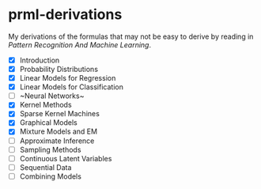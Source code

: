 # prml-derivations

My derivations of the formulas that may not be easy to derive by reading in *Pattern Recognition And Machine Learning*.

- [x] Introduction
- [x] Probability Distributions
- [x] Linear Models for Regression
- [x] Linear Models for Classification
- [ ] ~Neural Networks~
- [x] Kernel Methods
- [x] Sparse Kernel Machines
- [x] Graphical Models
- [x] Mixture Models and EM
- [ ] Approximate Inference
- [ ] Sampling Methods
- [ ] Continuous Latent Variables
- [ ] Sequential Data
- [ ] Combining Models

